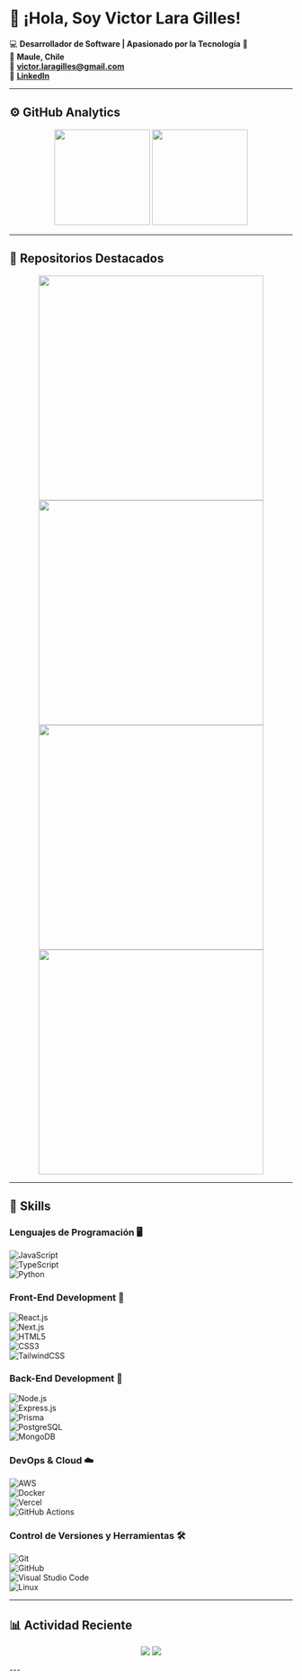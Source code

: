 # 👋 ¡Hola, Soy Victor Lara Gilles!

💻 **Desarrollador de Software | Apasionado por la Tecnología** 🚀  
📍 **Maule, Chile**  
📧 **victor.laragilles@gmail.com**  
🔗 **[LinkedIn](https://linkedin.com/in/victor-lara-gilles)**  

---

## ⚙️ GitHub Analytics  

<p align="center">
  <img height="170" src="https://github-readme-stats.vercel.app/api?username=Rodrigo-Lara-Gilles&show_icons=true&theme=github_dark&text_color=000000&icon_color=00FF00" />
  <img height="170" src="https://github-readme-stats.vercel.app/api/top-langs/?username=Rodrigo-Lara-Gilles&layout=compact&theme=github_dark&text_color=000000&icon_color=00FF00" />
</p>

---

## 📌 Repositorios Destacados  

<p align="center">
  <a href="https://github.com/Rodrigo-Lara-Gilles/Proyecto1">
    <img width="400" src="https://github-readme-stats.vercel.app/api/pin/?username=Rodrigo-Lara-Gilles&repo=Proyecto1&theme=github_dark&text_color=000000&icon_color=00FF00" />
  </a>
  <a href="https://github.com/Rodrigo-Lara-Gilles/Proyecto2">
    <img width="400" src="https://github-readme-stats.vercel.app/api/pin/?username=Rodrigo-Lara-Gilles&repo=Proyecto2&theme=github_dark&text_color=000000&icon_color=00FF00" />
  </a>
  <a href="https://github.com/Rodrigo-Lara-Gilles/Proyecto3">
    <img width="400" src="https://github-readme-stats.vercel.app/api/pin/?username=Rodrigo-Lara-Gilles&repo=Proyecto3&theme=github_dark&text_color=000000&icon_color=00FF00" />
  </a>
  <a href="https://github.com/Rodrigo-Lara-Gilles/Proyecto4">
    <img width="400" src="https://github-readme-stats.vercel.app/api/pin/?username=Rodrigo-Lara-Gilles&repo=Proyecto4&theme=github_dark&text_color=000000&icon_color=00FF00" />
  </a>
</p>

---

## 🚀 Skills  

### **Lenguajes de Programación** 🖥️  
![JavaScript](https://img.shields.io/badge/JavaScript-F7DF1E?style=flat-square&logo=javascript&logoColor=000)  
![TypeScript](https://img.shields.io/badge/TypeScript-3178C6?style=flat-square&logo=typescript&logoColor=fff)  
![Python](https://img.shields.io/badge/Python-3776AB?style=flat-square&logo=python&logoColor=fff)  

### **Front-End Development** 🎨  
![React.js](https://img.shields.io/badge/React-61DAFB?style=flat-square&logo=react&logoColor=black)  
![Next.js](https://img.shields.io/badge/Next.js-black?style=flat-square&logo=next.js&logoColor=white)  
![HTML5](https://img.shields.io/badge/HTML5-E34F26?style=flat-square&logo=html5&logoColor=white)  
![CSS3](https://img.shields.io/badge/CSS3-1572B6?style=flat-square&logo=css3&logoColor=white)  
![TailwindCSS](https://img.shields.io/badge/TailwindCSS-38B2AC?style=flat-square&logo=tailwind-css&logoColor=white)  

### **Back-End Development** 🔧  
![Node.js](https://img.shields.io/badge/Node.js-339933?style=flat-square&logo=node.js&logoColor=white)  
![Express.js](https://img.shields.io/badge/Express.js-000000?style=flat-square&logo=express&logoColor=white)  
![Prisma](https://img.shields.io/badge/Prisma-3982CE?style=flat-square&logo=prisma&logoColor=white)  
![PostgreSQL](https://img.shields.io/badge/PostgreSQL-316192?style=flat-square&logo=postgresql&logoColor=white)  
![MongoDB](https://img.shields.io/badge/MongoDB-47A248?style=flat-square&logo=mongodb&logoColor=white)  

### **DevOps & Cloud** ☁️  
![AWS](https://img.shields.io/badge/AWS-232F3E?style=flat-square&logo=amazon-aws&logoColor=white)  
![Docker](https://img.shields.io/badge/Docker-2496ED?style=flat-square&logo=docker&logoColor=white)  
![Vercel](https://img.shields.io/badge/Vercel-black?style=flat-square&logo=vercel&logoColor=white)  
![GitHub Actions](https://img.shields.io/badge/GitHub%20Actions-2088FF?style=flat-square&logo=github-actions&logoColor=white)  

### **Control de Versiones y Herramientas** 🛠️  
![Git](https://img.shields.io/badge/Git-orange?style=flat-square&logo=git&logoColor=white)  
![GitHub](https://img.shields.io/badge/GitHub-black?style=flat-square&logo=github&logoColor=white)  
![Visual Studio Code](https://img.shields.io/badge/VSCode-blue?style=flat-square&logo=visual-studio-code&logoColor=white)  
![Linux](https://img.shields.io/badge/Linux-FCC624?style=flat-square&logo=linux&logoColor=black)  

---

## 📊 Actividad Reciente  

<p align="center">
  <img src="https://github-profile-summary-cards.vercel.app/api/cards/stats?username=Rodrigo-Lara-Gilles&theme=github_dark&text_color=000000&icon_color=00FF00" />
  <img src="https://github-profile-summary-cards.vercel.app/api/cards/repos-per-language?username=Rodrigo-Lara-Gilles&theme=github_dark&text_color=000000&icon_color=00FF00" />
</p>
---
